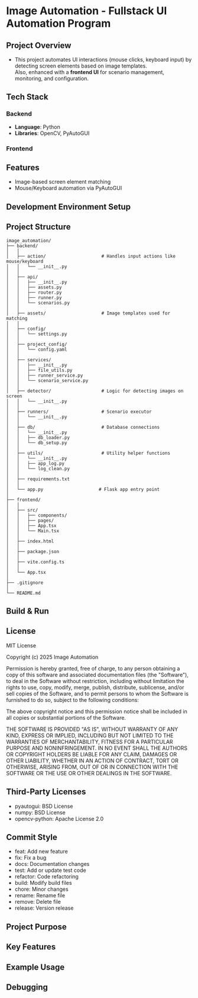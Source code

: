 # Image Automation - Fullstack UI Automation Program

## Project Overview
- This project automates UI interactions (mouse clicks, keyboard input) by detecting screen elements based on image templates.  
Also, enhanced with a **frontend UI** for scenario management, monitoring, and configuration.

## Tech Stack

### Backend
- **Language**: Python
- **Libraries**: OpenCV, PyAutoGUI

### Frontend

## Features
- Image-based screen element matching
- Mouse/Keyboard automation via PyAutoGUI

## Development Environment Setup

## Project Structure
```
image_automation/
├── backend/
│   │
│   ├── action/                     # Handles input actions like mouse/keyboard
│   │   └── __init__.py
│   │
│   ├── api/                     
│   │   ├── __init__.py
│   │   ├── assets.py
│   │   ├── router.py
│   │   ├── runner.py
│   │   └── scenarios.py
│   │
│   ├── assets/                     # Image templates used for matching
│   │
│   ├── config/                     
│   │   └── settings.py
│   │
│   ├── project_config/                     
│   │   └── config.yaml
│   │
│   ├── services/                     
│   │   ├── __init__.py
│   │   ├── file_utils.py
│   │   ├── runner_service.py
│   │   └── scenario_service.py 
│   │
│   ├── detector/                   # Logic for detecting images on screen
│   │   └── __init__.py
│   │
│   ├── runners/                    # Scenario executor
│   │   └── __init__.py
│   │
│   ├── db/                         # Database connections
│   │   └── __init__.py
│   │   ├── db_loader.py
│   │   └── db_setup.py
│   │
│   ├── utils/                      # Utility helper functions
│   │   └── __init__.py
│   │   ├── app_log.py
│   │   └── log_clean.py
│   │
│   ├── requirements.txt 
│   │
│   └── app.py                     # Flask app entry point
│
├── frontend/        
│   │
│   ├── src/                  
│   │   ├── components/
│   │   ├── pages/
│   │   ├── App.tsx
│   │   └── Main.tsx
│   │
│   ├── index.html
│   │
│   ├── package.json
│   │
│   ├── vite.config.ts
│   │
│   └── App.tsx                 
│
├── .gitignore
│
└── README.md
```

## Build & Run

## License
MIT License

Copyright (c) 2025 Image Automation

Permission is hereby granted, free of charge, to any person obtaining a copy
of this software and associated documentation files (the "Software"), to deal
in the Software without restriction, including without limitation the rights
to use, copy, modify, merge, publish, distribute, sublicense, and/or sell
copies of the Software, and to permit persons to whom the Software is
furnished to do so, subject to the following conditions:

The above copyright notice and this permission notice shall be included in all
copies or substantial portions of the Software.

THE SOFTWARE IS PROVIDED "AS IS", WITHOUT WARRANTY OF ANY KIND, EXPRESS OR
IMPLIED, INCLUDING BUT NOT LIMITED TO THE WARRANTIES OF MERCHANTABILITY,
FITNESS FOR A PARTICULAR PURPOSE AND NONINFRINGEMENT. IN NO EVENT SHALL THE
AUTHORS OR COPYRIGHT HOLDERS BE LIABLE FOR ANY CLAIM, DAMAGES OR OTHER
LIABILITY, WHETHER IN AN ACTION OF CONTRACT, TORT OR OTHERWISE, ARISING FROM,
OUT OF OR IN CONNECTION WITH THE SOFTWARE OR THE USE OR OTHER DEALINGS IN THE
SOFTWARE.

## Third-Party Licenses
- pyautogui: BSD License
- numpy: BSD License
- opencv-python: Apache License 2.0

## Commit Style
- feat: Add new feature
- fix: Fix a bug
- docs: Documentation changes
- test: Add or update test code
- refactor: Code refactoring
- build: Modify build files
- chore: Minor changes
- rename: Rename file
- remove: Delete file
- release: Version release

## Project Purpose

## Key Features

## Example Usage

## Debugging